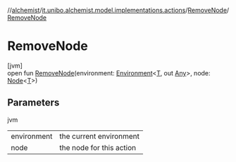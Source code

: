 //[alchemist](../../../index.md)/[it.unibo.alchemist.model.implementations.actions](../index.md)/[RemoveNode](index.md)/[RemoveNode](-remove-node.md)

# RemoveNode

[jvm]\
open fun [RemoveNode](-remove-node.md)(environment: [Environment](../../it.unibo.alchemist.model.interfaces/-environment/index.md)<[T](../../it.unibo.alchemist.model.implementations.layers/-step-layer/index.md), out [Any](https://kotlinlang.org/api/latest/jvm/stdlib/kotlin/-any/index.html)>, node: [Node](../../it.unibo.alchemist.model.interfaces/-node/index.md)<[T](../../it.unibo.alchemist.model.implementations.layers/-step-layer/index.md)>)

## Parameters

jvm

| | |
|---|---|
| environment | the current environment |
| node | the node for this action |

